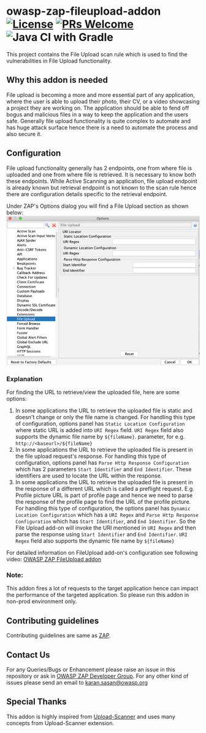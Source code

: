 # owasp-zap-fileupload-addon  [![License](https://img.shields.io/badge/License-Apache%202.0-blue.svg)](https://opensource.org/licenses/Apache-2.0) [![PRs Welcome](https://img.shields.io/badge/PRs-welcome-brightgreen.svg?style=flat-square)](http://makeapullrequest.com) ![Java CI with Gradle](https://github.com/SasanLabs/owasp-zap-fileupload-addon/workflows/Java%20CI%20with%20Gradle/badge.svg?branch=main)

This project contains the File Upload scan rule which is used to find the vulnerabilities in File Upload functionality.

## Why this addon is needed
File upload is becoming a more and more essential part of any application, where the user is able to upload their photo, their CV, or a video showcasing a project they are working on. The application should be able to fend off bogus and malicious files in a way to keep the application and the users safe. Generally file upload functionality is quite complex to automate and has huge attack surface hence there is a need to automate the process and also secure it.

## Configuration
File upload functionality generally has 2 endpoints, one from where file is uploaded and one from where file is retrieved. It is necessary to know both these endpoints. While Active Scanning an application, file upload endpoint is already known but retrieval endpoint is not known to the scan rule hence there are configuration details specific to the retrieval endpoint.

Under ZAP's Options dialog you will find a File Upload section as shown below:
![File Upload Options Panel](./docs/images/fileupload-options-panel.png)

### Explanation
For finding the URL to retrieve/view the uploaded file, here are some options:
1. In some applications the URL to retrieve the uploaded file is static and doesn't change or only the file name is changed. For handling this type of configuration, options panel has `Static Location Configuration` where static URL is added into `URI Regex` field. `URI Regex` field also supports the dynamic file name by `${fileName}`.
parameter, for e.g. `http://<baseurl>/${fileName}`
2. In some applications the URL to retrieve the uploaded file is present in the file upload request's response. For handling this type of configuration, options panel has `Parse Http Response Configuration` which has 2 parameters `Start Identifier` and `End Identifier`. These identifiers are used to locate the URL within the response.
3. In some applications the URL to retrieve the uploaded file is present in the response of a different URL which is called a preflight request. E.g. Profile picture URL is part of profile page and hence we need to parse the response of the profile page to find the URL of the profile picture. For handling this type of configuration, the options panel has `Dynamic Location Configuration` which has a `URI Regex` and `Parse Http Response Configuration` which has `Start Identifier`, and `End Identifier`. So the File Upload add-on will invoke the URI mentioned in `URI Regex` and then parse the response using `Start Identifier` and `End Identifier`. `URI Regex` field also supports the dynamic file name by `${fileName}`

For detailed information on FileUpload add-on's configuration see following video: [OWASP ZAP FileUpload addon](https://www.youtube.com/watch?v=3bHjrpbLQmA)
### Note:
This addon fires a lot of requests to the target application hence can impact the performance of the targeted application. So please run this addon in non-prod environment only.

## Contributing guidelines
Contributing guidelines are same as [ZAP](https://github.com/zaproxy/zaproxy).

## Contact Us
For any Queries/Bugs or Enhancement please raise an issue in this repository or ask in [OWASP ZAP Developer Group](https://groups.google.com/g/zaproxy-develop).
For any other kind of issues please send an email to karan.sasan@owasp.org

## Special Thanks
This addon is highly inspired from [Upload-Scanner](https://github.com/portswigger/upload-scanner) and uses many concepts from Upload-Scanner extension.
